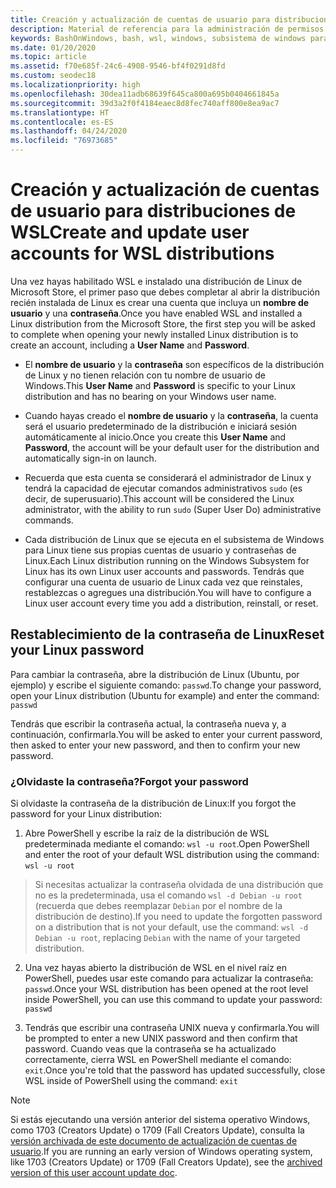 ```yaml
---
title: Creación y actualización de cuentas de usuario para distribuciones de WSL
description: Material de referencia para la administración de permisos y cuentas de usuario con el subsistema de Windows para Linux.
keywords: BashOnWindows, bash, wsl, windows, subsistema de windows para linux, subsistemawindows, ubuntu, cuentas de usuario
ms.date: 01/20/2020
ms.topic: article
ms.assetid: f70e685f-24c6-4908-9546-bf4f0291d8fd
ms.custom: seodec18
ms.localizationpriority: high
ms.openlocfilehash: 30dea11adb68639f645ca800a695b0404661845a
ms.sourcegitcommit: 39d3a2f0f4184eaec8d8fec740aff800e8ea9ac7
ms.translationtype: HT
ms.contentlocale: es-ES
ms.lasthandoff: 04/24/2020
ms.locfileid: "76973685"
---
```

# <a name="create-and-update-user-accounts-for-wsl-distributions"></a><span data-ttu-id="af5cf-104">Creación y actualización de cuentas de usuario para distribuciones de WSL</span><span class="sxs-lookup"><span data-stu-id="af5cf-104">Create and update user accounts for WSL distributions</span></span>

<span data-ttu-id="af5cf-105">Una vez hayas habilitado WSL e instalado una distribución de Linux de Microsoft Store, el primer paso que debes completar al abrir la distribución recién instalada de Linux es crear una cuenta que incluya un **nombre de usuario** y una **contraseña**.</span><span class="sxs-lookup"><span data-stu-id="af5cf-105">Once you have enabled WSL and installed a Linux distribution from the Microsoft Store, the first step you will be asked to complete when opening your newly installed Linux distribution is to create an account, including a **User Name** and **Password**.</span></span>

- <span data-ttu-id="af5cf-106">El **nombre de usuario** y la **contraseña** son específicos de la distribución de Linux y no tienen relación con tu nombre de usuario de Windows.</span><span class="sxs-lookup"><span data-stu-id="af5cf-106">This **User Name** and **Password** is specific to your Linux distribution and has no bearing on your Windows user name.</span></span>

- <span data-ttu-id="af5cf-107">Cuando hayas creado el **nombre de usuario** y la **contraseña**, la cuenta será el usuario predeterminado de la distribución e iniciará sesión automáticamente al inicio.</span><span class="sxs-lookup"><span data-stu-id="af5cf-107">Once you create this **User Name** and **Password**, the account will be your default user for the distribution and automatically sign-in on launch.</span></span>

- <span data-ttu-id="af5cf-108">Recuerda que esta cuenta se considerará el administrador de Linux y tendrá la capacidad de ejecutar comandos administrativos `sudo` (es decir, de superusuario).</span><span class="sxs-lookup"><span data-stu-id="af5cf-108">This account will be considered the Linux administrator, with the ability to run `sudo` (Super User Do) administrative commands.</span></span>

- <span data-ttu-id="af5cf-109">Cada distribución de Linux que se ejecuta en el subsistema de Windows para Linux tiene sus propias cuentas de usuario y contraseñas de Linux.</span><span class="sxs-lookup"><span data-stu-id="af5cf-109">Each Linux distribution running on the Windows Subsystem for Linux has its own Linux user accounts and passwords.</span></span>  <span data-ttu-id="af5cf-110">Tendrás que configurar una cuenta de usuario de Linux cada vez que reinstales, restablezcas o agregues una distribución.</span><span class="sxs-lookup"><span data-stu-id="af5cf-110">You will have to configure a Linux user account every time you add a distribution, reinstall, or reset.</span></span>

## <a name="reset-your-linux-password"></a><span data-ttu-id="af5cf-111">Restablecimiento de la contraseña de Linux</span><span class="sxs-lookup"><span data-stu-id="af5cf-111">Reset your Linux password</span></span>

<span data-ttu-id="af5cf-112">Para cambiar la contraseña, abre la distribución de Linux (Ubuntu, por ejemplo) y escribe el siguiente comando: `passwd`.</span><span class="sxs-lookup"><span data-stu-id="af5cf-112">To change your password, open your Linux distribution (Ubuntu for example) and enter the command: `passwd`</span></span>

<span data-ttu-id="af5cf-113">Tendrás que escribir la contraseña actual, la contraseña nueva y, a continuación, confirmarla.</span><span class="sxs-lookup"><span data-stu-id="af5cf-113">You will be asked to enter your current password, then asked to enter your new password, and then to confirm your new password.</span></span>

### <a name="forgot-your-password"></a><span data-ttu-id="af5cf-114">¿Olvidaste la contraseña?</span><span class="sxs-lookup"><span data-stu-id="af5cf-114">Forgot your password</span></span>

<span data-ttu-id="af5cf-115">Si olvidaste la contraseña de la distribución de Linux:</span><span class="sxs-lookup"><span data-stu-id="af5cf-115">If you forgot the password for your Linux distribution:</span></span>

1. <span data-ttu-id="af5cf-116">Abre PowerShell y escribe la raíz de la distribución de WSL predeterminada mediante el comando: `wsl -u root`.</span><span class="sxs-lookup"><span data-stu-id="af5cf-116">Open PowerShell and enter the root of your default WSL distribution using the command: `wsl -u root`</span></span>

> <span data-ttu-id="af5cf-117">Si necesitas actualizar la contraseña olvidada de una distribución que no es la predeterminada, usa el comando `wsl -d Debian -u root` (recuerda que debes reemplazar `Debian` por el nombre de la distribución de destino).</span><span class="sxs-lookup"><span data-stu-id="af5cf-117">If you need to update the forgotten password on a distribution that is not your default, use the command: `wsl -d Debian -u root`, replacing `Debian` with the name of your targeted distribution.</span></span>

2. <span data-ttu-id="af5cf-118">Una vez hayas abierto la distribución de WSL en el nivel raíz en PowerShell, puedes usar este comando para actualizar la contraseña: `passwd`.</span><span class="sxs-lookup"><span data-stu-id="af5cf-118">Once your WSL distribution has been opened at the root level inside PowerShell, you can use this command to update your password: `passwd`</span></span>

3. <span data-ttu-id="af5cf-119">Tendrás que escribir una contraseña UNIX nueva y confirmarla.</span><span class="sxs-lookup"><span data-stu-id="af5cf-119">You will be prompted to enter a new UNIX password and then confirm that password.</span></span> <span data-ttu-id="af5cf-120">Cuando veas que la contraseña se ha actualizado correctamente, cierra WSL en PowerShell mediante el comando: `exit`.</span><span class="sxs-lookup"><span data-stu-id="af5cf-120">Once you're told that the password has updated successfully, close WSL inside of PowerShell using the command: `exit`</span></span>

> [!NOTE]
> <span data-ttu-id="af5cf-121">Si estás ejecutando una versión anterior del sistema operativo Windows, como 1703 (Creators Update) o 1709 (Fall Creators Update), consulta la [versión archivada de este documento de actualización de cuentas de usuario](./user-support-archived.md).</span><span class="sxs-lookup"><span data-stu-id="af5cf-121">If you are running an early version of Windows operating system, like 1703 (Creators Update) or 1709 (Fall Creators Update), see the [archived version of this user account update doc](./user-support-archived.md).</span></span>
